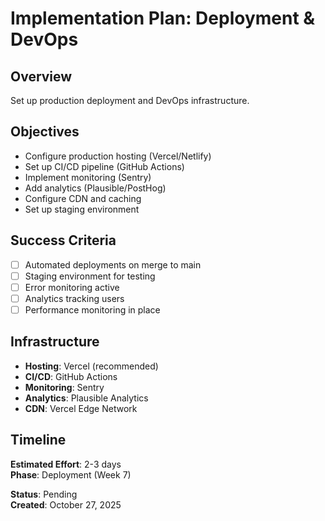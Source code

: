 # Implementation Plan: Deployment & DevOps

## Overview
Set up production deployment and DevOps infrastructure.

## Objectives
- Configure production hosting (Vercel/Netlify)
- Set up CI/CD pipeline (GitHub Actions)
- Implement monitoring (Sentry)
- Add analytics (Plausible/PostHog)
- Configure CDN and caching
- Set up staging environment

## Success Criteria
- [ ] Automated deployments on merge to main
- [ ] Staging environment for testing
- [ ] Error monitoring active
- [ ] Analytics tracking users
- [ ] Performance monitoring in place

## Infrastructure
- **Hosting**: Vercel (recommended)
- **CI/CD**: GitHub Actions
- **Monitoring**: Sentry
- **Analytics**: Plausible Analytics
- **CDN**: Vercel Edge Network

## Timeline
**Estimated Effort**: 2-3 days  
**Phase**: Deployment (Week 7)

**Status**: Pending  
**Created**: October 27, 2025
